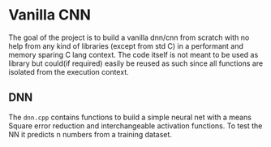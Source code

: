 # Vanilla CNN

The goal of the project is to build a vanilla dnn/cnn from scratch with no help from any kind of libraries (except from std C) in a performant and memory sparing C lang context.
The code itself is not meant to be used as library but could(if required) easily be reused as such since all functions are isolated from the execution context.

## DNN

The `dnn.cpp` contains functions to build a simple neural net with a means Square error reduction and interchangeable activation functions. To test the NN it predicts n numbers from a training dataset.
